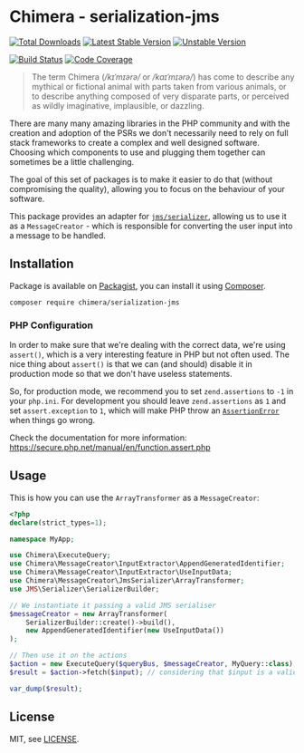 # Chimera - serialization-jms

[![Total Downloads]](https://packagist.org/packages/chimera/serialization-jms)
[![Latest Stable Version]](https://packagist.org/packages/chimera/serialization-jms)
[![Unstable Version]](https://packagist.org/packages/chimera/serialization-jms)

[![Build Status]](https://github.com/chimeraphp/serialization-jms/actions?query=workflow%3A%22PHPUnit%20Tests%22+branch%3A1.0.x)
[![Code Coverage]](https://codecov.io/gh/chimeraphp/serialization-jms)

> The term Chimera (_/kɪˈmɪərə/_ or _/kaɪˈmɪərə/_) has come to describe any
mythical or fictional animal with parts taken from various animals, or to
describe anything composed of very disparate parts, or perceived as wildly
imaginative, implausible, or dazzling.

There are many many amazing libraries in the PHP community and with the creation
and adoption of the PSRs we don't necessarily need to rely on full stack
frameworks to create a complex and well designed software. Choosing which
components to use and plugging them together can sometimes be a little
challenging.

The goal of this set of packages is to make it easier to do that (without
compromising the quality), allowing you to focus on the behaviour of your
software.

This package provides an adapter for [`jms/serializer`](https://github.com/schmittjoh/serializer),
allowing us to use it as a `MessageCreator` - which is responsible for converting
the user input into a message to be handled.

## Installation

Package is available on [Packagist], you can install it using [Composer].

```shell
composer require chimera/serialization-jms
```

### PHP Configuration

In order to make sure that we're dealing with the correct data, we're using `assert()`,
which is a very interesting feature in PHP but not often used. The nice thing
about `assert()` is that we can (and should) disable it in production mode so
that we don't have useless statements.

So, for production mode, we recommend you to set `zend.assertions` to `-1` in your `php.ini`.
For development you should leave `zend.assertions` as `1` and set `assert.exception` to `1`, which
will make PHP throw an [`AssertionError`](https://secure.php.net/manual/en/class.assertionerror.php)
when things go wrong.

Check the documentation for more information: https://secure.php.net/manual/en/function.assert.php

## Usage

This is how you can use the `ArrayTransformer` as a `MessageCreator`:

```php
<?php
declare(strict_types=1);

namespace MyApp;

use Chimera\ExecuteQuery;
use Chimera\MessageCreator\InputExtractor\AppendGeneratedIdentifier;
use Chimera\MessageCreator\InputExtractor\UseInputData;
use Chimera\MessageCreator\JmsSerializer\ArrayTransformer;
use JMS\Serializer\SerializerBuilder;

// We instantiate it passing a valid JMS serialiser
$messageCreator = new ArrayTransformer(
    SerializerBuilder::create()->build(),
    new AppendGeneratedIdentifier(new UseInputData())
);

// Then use it on the actions
$action = new ExecuteQuery($queryBus, $messageCreator, MyQuery::class); // considering that $queryBus is a valid instance of `ServiceBus`
$result = $action->fetch($input); // considering that $input is a valid instance of `Input`

var_dump($result);
```

## License

MIT, see [LICENSE].

[Total Downloads]: https://img.shields.io/packagist/dt/chimera/serialization-jms.svg?style=flat-square
[Latest Stable Version]: https://img.shields.io/packagist/v/chimera/serialization-jms.svg?style=flat-square
[Unstable Version]: https://img.shields.io/packagist/vpre/chimera/serialization-jms.svg?style=flat-square
[Build Status]: https://img.shields.io/github/actions/workflow/status/chimeraphp/serialization-jms/phpunit.yml?branch=1.0.x&style=flat-square
[Code Coverage]: https://codecov.io/gh/chimeraphp/serialization-jms/branch/0.5.x/graph/badge.svg
[Packagist]: http://packagist.org/packages/chimera/serialization-jms
[Composer]: http://getcomposer.org
[LICENSE]: LICENSE
